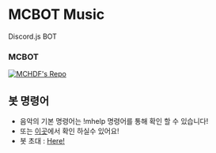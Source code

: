 # MCBOT Music

Discord.js BOT

### MCBOT
[![MCHDF's Repo](https://github-readme-stats.vercel.app/api/pin?username=MCHDF&repo=MCBOT&title_color=fff&icon_color=f9f9f9&text_color=9f9f9f&bg_color=151515)](https://github.com/MCHDF/MCBOT)

## 봇 명령어

- 음악의 기본 명령어는 !mhelp 명령어를 통해 확인 할 수 있습니다!
- 또는 [이곳](https://www.notion.so/MCBOT-4105c7e176a1424fbd1398fea7d084e8)에서 확인 하실수 있어요!
- 봇 초대 : [Here!](https://discord.com/oauth2/authorize?client_id=706171196701540384&scope=bot)
